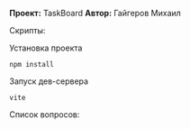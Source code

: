 **Проект:** TaskBoard
**Автор:** Гайгеров Михаил

Скрипты:

Установка проекта
```
npm install
```

Запуск дев-сервера
```
vite
```

Список вопросов:

